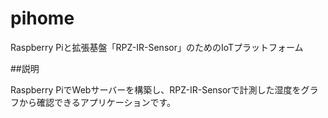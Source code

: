 # pihome
Raspberry Piと拡張基盤「RPZ-IR-Sensor」のためのIoTプラットフォーム

##説明

Raspberry PiでWebサーバーを構築し、RPZ-IR-Sensorで計測した湿度をグラフから確認できるアプリケーションです。

